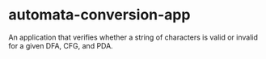 # automata-conversion-app
An application that verifies whether a string of characters is valid or invalid for a given DFA, CFG, and PDA.

